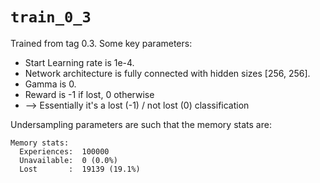 # `train_0_3`

Trained from tag 0.3. Some key parameters:

- Start Learning rate is 1e-4.
- Network architecture is fully connected with hidden sizes [256, 256].
- Gamma is 0.
- Reward is -1 if lost, 0 otherwise
- --> Essentially it's a lost (-1) / not lost (0) classification

Undersampling parameters are such that the memory stats are:
```
Memory stats:
  Experiences:  100000
  Unavailable:  0 (0.0%)
  Lost       :  19139 (19.1%)
```
